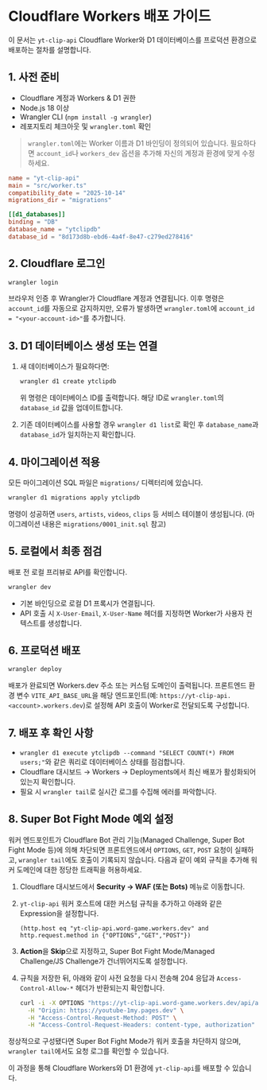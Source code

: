 # Cloudflare Workers 배포 가이드

이 문서는 `yt-clip-api` Cloudflare Worker와 D1 데이터베이스를 프로덕션 환경으로 배포하는 절차를 설명합니다.

## 1. 사전 준비

- Cloudflare 계정과 Workers & D1 권한
- Node.js 18 이상
- Wrangler CLI (`npm install -g wrangler`)
- 레포지토리 체크아웃 및 `wrangler.toml` 확인

> `wrangler.toml`에는 Worker 이름과 D1 바인딩이 정의되어 있습니다. 필요하다면 `account_id`나 `workers_dev` 옵션을 추가해 자신의 계정과 환경에 맞게 수정하세요.

```toml
name = "yt-clip-api"
main = "src/worker.ts"
compatibility_date = "2025-10-14"
migrations_dir = "migrations"

[[d1_databases]]
binding = "DB"
database_name = "ytclipdb"
database_id = "8d173d8b-ebd6-4a4f-8e47-c279ed278416"
```

## 2. Cloudflare 로그인

```bash
wrangler login
```

브라우저 인증 후 Wrangler가 Cloudflare 계정과 연결됩니다. 이후 명령은 `account_id`를 자동으로 감지하지만, 오류가 발생하면 `wrangler.toml`에 `account_id = "<your-account-id>"`를 추가합니다.

## 3. D1 데이터베이스 생성 또는 연결

1. 새 데이터베이스가 필요하다면:
   ```bash
   wrangler d1 create ytclipdb
   ```
   위 명령은 데이터베이스 ID를 출력합니다. 해당 ID로 `wrangler.toml`의 `database_id` 값을 업데이트합니다.

2. 기존 데이터베이스를 사용할 경우 `wrangler d1 list`로 확인 후 `database_name`과 `database_id`가 일치하는지 확인합니다.

## 4. 마이그레이션 적용

모든 마이그레이션 SQL 파일은 `migrations/` 디렉터리에 있습니다.

```bash
wrangler d1 migrations apply ytclipdb
```

명령이 성공하면 `users`, `artists`, `videos`, `clips` 등 서비스 테이블이 생성됩니다. (마이그레이션 내용은 `migrations/0001_init.sql` 참고)

## 5. 로컬에서 최종 점검

배포 전 로컬 프리뷰로 API를 확인합니다.

```bash
wrangler dev
```

- 기본 바인딩으로 로컬 D1 프록시가 연결됩니다.
- API 호출 시 `X-User-Email`, `X-User-Name` 헤더를 지정하면 Worker가 사용자 컨텍스트를 생성합니다.

## 6. 프로덕션 배포

```bash
wrangler deploy
```

배포가 완료되면 Workers.dev 주소 또는 커스텀 도메인이 출력됩니다. 프론트엔드 환경 변수 `VITE_API_BASE_URL`을 해당 엔드포인트(예: `https://yt-clip-api.<account>.workers.dev`)로 설정해 API 호출이 Worker로 전달되도록 구성합니다.

## 7. 배포 후 확인 사항

- `wrangler d1 execute ytclipdb --command "SELECT COUNT(*) FROM users;"`와 같은 쿼리로 데이터베이스 상태를 점검합니다.
- Cloudflare 대시보드 → Workers → Deployments에서 최신 배포가 활성화되어 있는지 확인합니다.
- 필요 시 `wrangler tail`로 실시간 로그를 수집해 에러를 파악합니다.

## 8. Super Bot Fight Mode 예외 설정

워커 엔드포인트가 Cloudflare Bot 관리 기능(Managed Challenge, Super Bot Fight Mode 등)에 의해 차단되면 프론트엔드에서 `OPTIONS`,
`GET`, `POST` 요청이 실패하고, `wrangler tail`에도 호출이 기록되지 않습니다. 다음과 같이 예외 규칙을 추가해 워커 도메인에 대한 정당한
트래픽을 허용하세요.

1. Cloudflare 대시보드에서 **Security → WAF (또는 Bots)** 메뉴로 이동합니다.
2. `yt-clip-api` 워커 호스트에 대한 커스텀 규칙을 추가하고 아래와 같은 Expression을 설정합니다.

   ```
   (http.host eq "yt-clip-api.word-game.workers.dev" and http.request.method in {"OPTIONS","GET","POST"})
   ```

3. **Action**을 **Skip**으로 지정하고, Super Bot Fight Mode/Managed Challenge/JS Challenge가 건너뛰어지도록 설정합니다.
4. 규칙을 저장한 뒤, 아래와 같이 사전 요청을 다시 전송해 204 응답과 `Access-Control-Allow-*` 헤더가 반환되는지 확인합니다.

   ```bash
   curl -i -X OPTIONS "https://yt-clip-api.word-game.workers.dev/api/artists" \
     -H "Origin: https://youtube-1my.pages.dev" \
     -H "Access-Control-Request-Method: POST" \
     -H "Access-Control-Request-Headers: content-type, authorization"
   ```

정상적으로 구성됐다면 Super Bot Fight Mode가 워커 호출을 차단하지 않으며, `wrangler tail`에서도 요청 로그를 확인할 수 있습니다.

이 과정을 통해 Cloudflare Workers와 D1 환경에 `yt-clip-api`를 배포할 수 있습니다.
